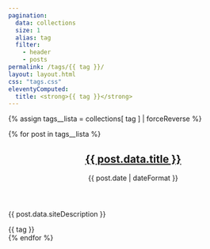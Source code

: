 ```yaml
---
pagination:
  data: collections
  size: 1
  alias: tag
  filter:
    - header
    - posts
permalink: /tags/{{ tag }}/
layout: layout.html
css: "tags.css"
eleventyComputed:
  title: <strong>{{ tag }}</strong>
---
```


{% assign tags__lista = collections[ tag ] | forceReverse %}

{% for post in tags__lista %}
<article class="texto-conteudo--pagina">
    <header class="tagged">
        <h2 class="tagged__titulo"><a href="{{ post.url  }}">{{ post.data.title }}</a></h2>
        <time class="tagged__dia">{{ post.date | dateFormat }}</time>
    </header>
    <p class="tagged__texto">{{ post.data.siteDescription }}</p>
    <span class="tagged__item">{{ tag }}</span>
</article>
{% endfor %}